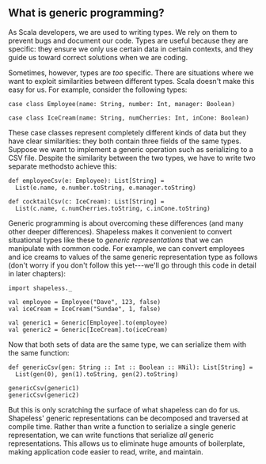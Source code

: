 ## What is generic programming?

As Scala developers, we are used to writing types.
We rely on them to prevent bugs and document our code.
Types are useful because they are specific:
they ensure we only use certain data in certain contexts,
and they guide us toward correct solutions when we are coding.

Sometimes, however, types are *too* specific.
There are situations where we want to exploit
similarities between different types.
Scala doesn't make this easy for us.
For example, consider the following types:

```tut:book
case class Employee(name: String, number: Int, manager: Boolean)

case class IceCream(name: String, numCherries: Int, inCone: Boolean)
```

These case classes represent completely different kinds of data
but they have clear similarities:
they both contain three fields of the same types.
Suppose we want to implement a generic operation
such as serializing to a CSV file.
Despite the similarity between the two types,
we have to write two separate methodsto achieve this:

```tut:book
def employeeCsv(e: Employee): List[String] =
  List(e.name, e.number.toString, e.manager.toString)

def cocktailCsv(c: IceCream): List[String] =
  List(c.name, c.numCherries.toString, c.inCone.toString)
```

Generic programming is about overcoming these differences
(and many other deeper differences).
Shapeless makes it convenient to convert situational types like these
to *generic representations* that we can manipulate with common code.
For example, we can convert employees and ice creams
to values of the same generic representation type as follows
(don't worry if you don't follow this yet---we'll go through this code
in detail in later chapters):

```tut:book
import shapeless._

val employee = Employee("Dave", 123, false)
val iceCream = IceCream("Sundae", 1, false)

val generic1 = Generic[Employee].to(employee)
val generic2 = Generic[IceCream].to(iceCream)
```

Now that both sets of data are the same type,
we can serialize them with the same function:

```tut:book
def genericCsv(gen: String :: Int :: Boolean :: HNil): List[String] =
  List(gen(0), gen(1).toString, gen(2).toString)

genericCsv(generic1)
genericCsv(generic2)
```

But this is only scratching the surface of what shapeless can do for us.
Shapeless' generic representations can be
decomposed and traversed at compile time.
Rather than write a function to serialize
a single generic representation,
we can write functions that serialize *all* generic representations.
This allows us to eliminate huge amounts of boilerplate,
making application code easier to read, write, and maintain.
